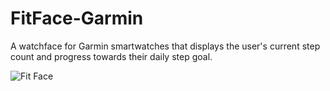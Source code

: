 # FitFace-Garmin
A watchface for Garmin smartwatches that displays the user's current step count and progress towards their daily step goal.

![Fit Face](https://i.imgur.com/0Npl2bfm.png)
